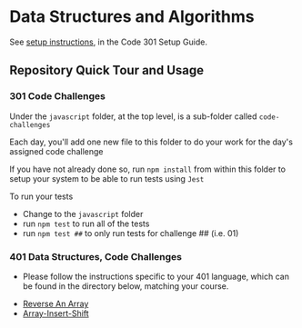 # Data Structures and Algorithms

See [setup instructions](https://codefellows.github.io/setup-guide/code-301/3-code-challenges), in the Code 301 Setup Guide.

## Repository Quick Tour and Usage

### 301 Code Challenges

Under the `javascript` folder, at the top level, is a sub-folder called `code-challenges`

Each day, you'll add one new file to this folder to do your work for the day's assigned code challenge

If you have not already done so, run `npm install` from within this folder to setup your system to be able to run tests using `Jest`

To run your tests

- Change to the `javascript` folder
- run `npm test` to run all of the tests
- run `npm test ##` to only run tests for challenge ## (i.e. 01)

### 401 Data Structures, Code Challenges

- Please follow the instructions specific to your 401 language, which can be found in the directory below, matching your course.


* [Reverse An Array](./javascript/code-challenges/Adv-JS-Challenge1/README.md)
* [Array-Insert-Shift](./javascript/code-challenges/array-insert-shift/README.md)
